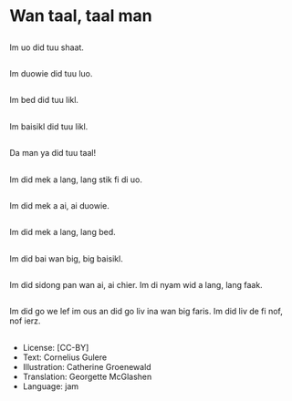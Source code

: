 # Wan taal, taal man

##
Im uo did tuu shaat.

##
Im duowie did tuu luo.

##
Im bed did tuu likl.

##
Im baisikl did tuu likl.

##
Da man ya did tuu taal!

##
Im did mek a lang, lang stik fi di uo.

##
Im did mek a ai, ai duowie.

##
Im did mek a lang, lang bed.

##
Im did bai wan big, big baisikl.

##
Im did sidong pan wan ai, ai chier. Im di nyam wid a lang, lang faak.

##
Im did go we lef im ous an did go liv ina wan big faris. Im did liv de fi nof, nof ierz.

##
* License: [CC-BY]
* Text: Cornelius Gulere
* Illustration: Catherine Groenewald
* Translation: Georgette McGlashen
* Language: jam
